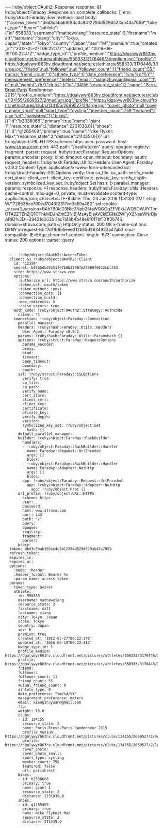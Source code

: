 --- !ruby/object:OAuth2::Response
response: &1 !ruby/object:Faraday::Response
  on_complete_callbacks: []
  env: !ruby/struct:Faraday::Env
    method: :post
    body: '{"access_token":"d6d3c5bab1694c4c8412294d529d523ab43a7059","token_type":"Bearer","athlete":{"id":558333,"username":"mathewxiang","resource_state":3,"firstname":"matt","lastname":"xiang","city":"Tokyo,
      Japan","state":"Tokyo","country":"Japan","sex":"M","premium":true,"created_at":"2012-05-27T06:22:17Z","updated_at":"2016-06-19T00:22:41Z","badge_type_id":1,"profile_medium":"https://dgalywyr863hv.cloudfront.net/pictures/athletes/558333/3176446/3/medium.jpg","profile":"https://dgalywyr863hv.cloudfront.net/pictures/athletes/558333/3176446/3/large.jpg","friend":null,"follower":null,"follower_count":11,"friend_count":55,"mutual_friend_count":0,"athlete_type":0,"date_preference":"%m/%d/%Y","measurement_preference":"meters","email":"xiangzhuyuan@gmail.com","ftp":null,"weight":75.0,"clubs":[{"id":134155,"resource_state":2,"name":"Paris-Brest-Paris
      Randonneur 2015","profile_medium":"https://dgalywyr863hv.cloudfront.net/pictures/clubs/134155/2669527/2/medium.jpg","profile":"https://dgalywyr863hv.cloudfront.net/pictures/clubs/134155/2669527/2/large.jpg","cover_photo":null,"cover_photo_small":null,"sport_type":"cycling","member_count":759,"featured":false,"url":"parisbrest"}],"bikes":[{"id":"b2338068","primary":true,"name":"giant
      1","resource_state":2,"distance":2231038.0}],"shoes":[{"id":"g1265409","primary":true,"name":"Nike
      Flyknit Max","resource_state":2,"distance":211435.0}]}}'
    url: !ruby/object:URI::HTTPS
      scheme: https
      user:
      password:
      host: www.strava.com
      port: 443
      path: "/oauth/token"
      query:
      opaque:
      registry:
      fragment:
      parser:
    request: !ruby/struct:Faraday::RequestOptions
      params_encoder:
      proxy:
      bind:
      timeout:
      open_timeout:
      boundary:
      oauth:
    request_headers: !ruby/hash:Faraday::Utils::Headers
      User-Agent: Faraday v0.9.2
      Content-Type: application/x-www-form-urlencoded
    ssl: !ruby/struct:Faraday::SSLOptions
      verify: true
      ca_file:
      ca_path:
      verify_mode:
      cert_store:
      client_cert:
      client_key:
      certificate:
      private_key:
      verify_depth:
      version:
      symbolized_key_set: !ruby/object:Set
        hash: {}
    parallel_manager:
    params:
    response: *1
    response_headers: !ruby/hash:Faraday::Utils::Headers
      cache-control: max-age=0, private, must-revalidate
      content-type: application/json; charset=UTF-8
      date: Thu, 23 Jun 2016 11:31:00 GMT
      etag: W/"729535ee700cd7043f2317ce3a59a482"
      set-cookie: _strava3_session=BAh7B0kiD3Nlc3Npb25faWQGOgZFVEkiJWQ5OWJlYTlmOTA2ZTZhZjQ1OThkMDJhZmE2NjBjMzAyBjsAVEkiEGNsZWFyX2NsaWNrBjsARlQ%3D--39421d263b11ac7a18b4b49e8f0f7bf101f3b746;
        domain=strava.com; path=/; HttpOnly
      status: 200 OK
      x-frame-options: DENY
      x-request-id: f7df1b8b5eee312b85d3934923a47ab3
      x-ua-compatible: IE=Edge,chrome=1
      content-length: '673'
      connection: Close
    status: 200
options:
  :parse: :query



####


```

  --- !ruby/object:OAuth2::AccessToken
  client: &1 !ruby/object:OAuth2::Client
    id: '12159'
    secret: b48b5dbd9351f67b063708fe24989f0032cbc453
    site: https://www.strava.com
    options:
      :authorize_url: https://www.strava.com/oauth/authorize
      :token_url: oauth/token
      :token_method: :post
      :connection_opts: {}
      :connection_build:
      :max_redirects: 5
      :raise_errors: true
    auth_code: !ruby/object:OAuth2::Strategy::AuthCode
      client: *1
    connection: !ruby/object:Faraday::Connection
      parallel_manager:
      headers: !ruby/hash:Faraday::Utils::Headers
        User-Agent: Faraday v0.9.2
      params: !ruby/hash:Faraday::Utils::ParamsHash {}
      options: !ruby/struct:Faraday::RequestOptions
        params_encoder:
        proxy:
        bind:
        timeout:
        open_timeout:
        boundary:
        oauth:
      ssl: !ruby/struct:Faraday::SSLOptions
        verify: true
        ca_file:
        ca_path:
        verify_mode:
        cert_store:
        client_cert:
        client_key:
        certificate:
        private_key:
        verify_depth:
        version:
        symbolized_key_set: !ruby/object:Set
          hash: {}
      default_parallel_manager:
      builder: !ruby/object:Faraday::RackBuilder
        handlers:
        - !ruby/object:Faraday::RackBuilder::Handler
          name: Faraday::Request::UrlEncoded
          args: []
          block:
        - !ruby/object:Faraday::RackBuilder::Handler
          name: Faraday::Adapter::NetHttp
          args: []
          block:
        app: !ruby/object:Faraday::Request::UrlEncoded
          app: !ruby/object:Faraday::Adapter::NetHttp
            app: !ruby/object:Proc {}
      url_prefix: !ruby/object:URI::HTTPS
        scheme: https
        user:
        password:
        host: www.strava.com
        port: 443
        path: "/"
        query:
        opaque:
        registry:
        fragment:
        parser:
      proxy:
  token: d6d3c5bab1694c4c8412294d529d523ab43a7059
  refresh_token:
  expires_in:
  expires_at:
  options:
    :mode: :header
    :header_format: Bearer %s
    :param_name: access_token
  params:
    token_type: Bearer
    athlete:
      id: 558333
      username: mathewxiang
      resource_state: 3
      firstname: matt
      lastname: xiang
      city: Tokyo, Japan
      state: Tokyo
      country: Japan
      sex: M
      premium: true
      created_at: '2012-05-27T06:22:17Z'
      updated_at: '2016-06-19T00:22:41Z'
      badge_type_id: 1
      profile_medium: https://dgalywyr863hv.cloudfront.net/pictures/athletes/558333/3176446/3/medium.jpg
      profile: https://dgalywyr863hv.cloudfront.net/pictures/athletes/558333/3176446/3/large.jpg
      friend:
      follower:
      follower_count: 11
      friend_count: 55
      mutual_friend_count: 0
      athlete_type: 0
      date_preference: "%m/%d/%Y"
      measurement_preference: meters
      email: xiangzhuyuan@gmail.com
      ftp:
      weight: 75.0
      clubs:
      - id: 134155
        resource_state: 2
        name: Paris-Brest-Paris Randonneur 2015
        profile_medium: https://dgalywyr863hv.cloudfront.net/pictures/clubs/134155/2669527/2/medium.jpg
        profile: https://dgalywyr863hv.cloudfront.net/pictures/clubs/134155/2669527/2/large.jpg
        cover_photo:
        cover_photo_small:
        sport_type: cycling
        member_count: 759
        featured: false
        url: parisbrest
      bikes:
      - id: b2338068
        primary: true
        name: giant 1
        resource_state: 2
        distance: 2231038.0
      shoes:
      - id: g1265409
        primary: true
        name: Nike Flyknit Max
        resource_state: 2
        distance: 211435.0

```